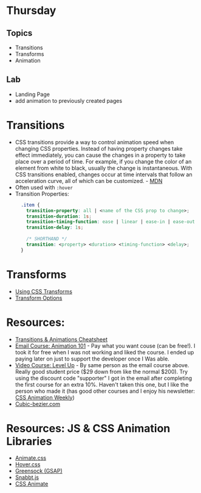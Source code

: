 # Thursday

## Topics
  * Transitions
  * Transforms
  * Animation

## Lab
  * Landing Page
  * add animation to previously created pages 


# Transitions 
  * CSS transitions provide a way to control animation speed when changing CSS properties. Instead of having property changes take effect immediately, you can cause the changes in a property to take place over a period of time. For example, if you change the color of an element from white to black, usually the change is instantaneous. With CSS transitions enabled, changes occur at time intervals that follow an acceleration curve, all of which can be customized. - [MDN](https://developer.mozilla.org/en-US/docs/Web/CSS/CSS_Transitions/Using_CSS_transitions)
  * Often used with `:hover`
  * Transition Properties:
    ```css
      .item {
        transition-property: all | <name of the CSS prop to change>;
        transition-duration: 1s;
        transition-timing-function: ease | linear | ease-in | ease-out | ease-in-out | step-start | step-end | steps(4, end) | cubic-bezier(0.1, 0.7, 1.0, 0.1) | frames(10);
        transition-delay: 1s;
        
        /* SHORTHAND */
        transition: <property> <duration> <timing-function> <delay>;
      }
    ```

# Transforms
 * [Using CSS Transforms](https://developer.mozilla.org/en-US/docs/Web/CSS/CSS_Transforms/Using_CSS_transforms)
 * [Transform Options](https://www.w3schools.com/cssref/css3_pr_transform.asp)

# Resources:
  * [Transitions & Animations Cheatsheet](https://cssanimation.rocks/cheatsheets/transitions_animations.pdf)
  * [Email Course: Animation 101](https://cssanimation.rocks/courses/animation-101/) - Pay what you want couse (can be free!). I took it for free when I was not working and liked the course. I ended up paying later on just to support the developer once I Was able.
  * [Video Course: Level Up](https://courses.cssanimation.rocks/p/level-up) - By same person as the email course above. Really good student price ($29 down from like the normal $200). Try using the discount code "supporter" I got in the email after completing the first course for an extra 10%. Haven't taken this one, but I like the person who made it (has good other courses and I enjoy his newsletter: [CSS Animation Weekly](http://weekly.cssanimation.rocks/))
  * [Cubic-bezier.com](http://cubic-bezier.com/?mc_cid=ba04707d5c&mc_eid=b8975c12b5#.17,.67,.83,.67)

# Resources: JS & CSS Animation Libraries
  * [Animate.css](https://daneden.github.io/animate.css/)
  * [Hover.css](http://ianlunn.github.io/Hover)
  * [Greensock (GSAP)](https://greensock.com/)
  * [Snabbt.js](http://daniel-lundin.github.io/snabbt.js)
  * [CSS Animate](http://cssanimate.com/)